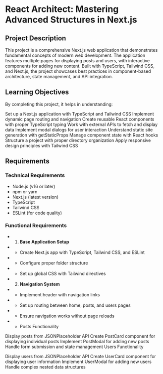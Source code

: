 # React Architect: Mastering Advanced Structures in Next.js

## Project Description

This project is a comprehensive Next.js web application that demonstrates fundamental concepts of modern web development. The application features multiple pages for displaying posts and users, with interactive components for adding new content. Built with TypeScript, Tailwind CSS, and Next.js, the project showcases best practices in component-based architecture, state management, and API integration.

## Learning Objectives

By completing this project, it helps in understanding:

Set up a Next.js application with TypeScript and Tailwind CSS
Implement dynamic page routing and navigation
Create reusable React components with proper TypeScript typing
Work with external APIs to fetch and display data
Implement modal dialogs for user interaction
Understand static site generation with getStaticProps
Manage component state with React hooks
Structure a project with proper directory organization
Apply responsive design principles with Tailwind CSS

## Requirements

### Technical Requirements

- Node.js (v16 or later)
- npm or yarn
- Next.js (latest version)
- TypeScript
- Tailwind CSS
- ESLint (for code quality)

### Functional Requirements

- 1. **Base Application Setup**
- - Create Next.js app with TypeScript, Tailwind CSS, and ESLint
- - Configure proper folder structure
- - Set up global CSS with Tailwind directives

- 2. **Navigation System**
- - Implement header with navigation links
- - Set up routing between home, posts, and users pages
- - Ensure navigation works without page reloads
- - Posts Functionality

Display posts from JSONPlaceholder API
Create PostCard component for displaying individual posts
Implement PostModal for adding new posts
Handle form submission and state management
Users Functionality

Display users from JSONPlaceholder API
Create UserCard component for displaying user information
Implement UserModal for adding new users
Handle complex nested data structures
